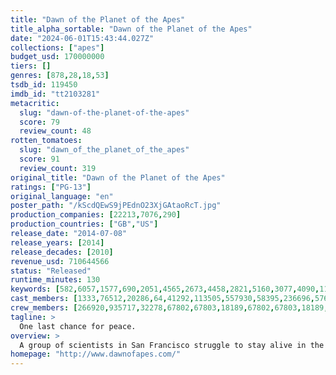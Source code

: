 ```yaml
---
title: "Dawn of the Planet of the Apes"
title_alpha_sortable: "Dawn of the Planet of the Apes"
date: "2024-06-01T15:43:44.027Z"
collections: ["apes"]
budget_usd: 170000000
tiers: []
genres: [878,28,18,53]
tsdb_id: 119450
imdb_id: "tt2103281"
metacritic:
  slug: "dawn-of-the-planet-of-the-apes"
  score: 79
  review_count: 48
rotten_tomatoes:
  slug: "dawn_of_the_planet_of_the_apes"
  score: 91
  review_count: 319
original_title: "Dawn of the Planet of the Apes"
ratings: ["PG-13"]
original_language: "en"
poster_path: "/kScdQEwS9jPEdnO23XjGAtaoRcT.jpg"
production_companies: [22213,7076,290]
production_countries: ["GB","US"]
release_date: "2014-07-08"
release_years: [2014]
release_decades: [2010]
revenue_usd: 710644566
status: "Released"
runtime_minutes: 130
keywords: [582,6057,1577,690,2051,4565,2673,4458,2821,5160,3077,4090,11117,5774,9663,9720,11477,9862,9748,10085,12393,14601,14759,14760,14762,34079,157972,158025,177280,180173,180671,188953,188957,188959,191600,217994,238194,246238,253373,256328,258197,273967,275266,280044,301380,325842,326891,326998]
cast_members: [1333,76512,20286,64,41292,113505,557930,58395,236696,576041,20750,93177,1172813,1393532,55861,231857,12798,39213,114000,107939,4992,129868,20582,43010,60877,1173099,102786]
crew_members: [266920,935717,32278,67802,67803,18189,67802,67803,18189,58190,9165,2122,181856,36427]
tagline: >
  One last chance for peace.
overview: >
  A group of scientists in San Francisco struggle to stay alive in the aftermath of a plague that is wiping out humanity, while Caesar tries to maintain dominance over his community of intelligent apes.
homepage: "http://www.dawnofapes.com/"
---
```

